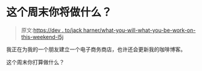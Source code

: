 # 这个周末你将做什么？

> 原文:[https://dev . to/jack harner/what-you-will-what-you-be-work-on-this-weekend-l5j](https://dev.to/jackharner/what-will-you-be-working-on-this-weekend-l5j)

我正在为我的一个朋友建立一个电子商务商店，也许还会更新我的咖啡博客。

这个周末你打算做什么？